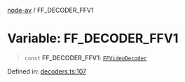 [node-av](../globals.md) / FF\_DECODER\_FFV1

# Variable: FF\_DECODER\_FFV1

> `const` **FF\_DECODER\_FFV1**: [`FFVideoDecoder`](../type-aliases/FFVideoDecoder.md)

Defined in: [decoders.ts:107](https://github.com/seydx/av/blob/f8631fc881b394300b1479f511d55cf1c370a87f/src/constants/decoders.ts#L107)
